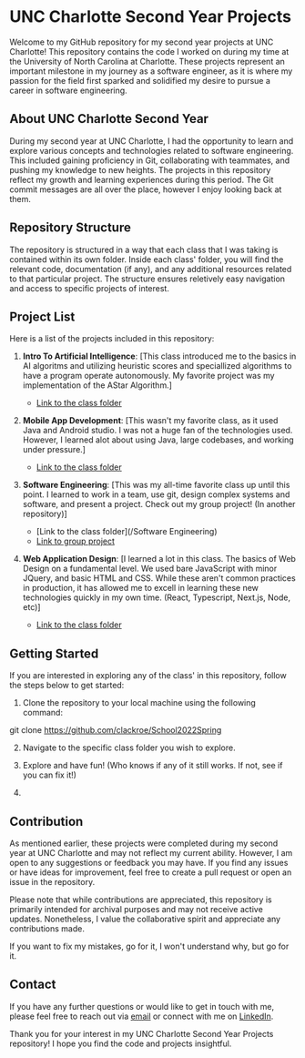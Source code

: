 # UNC Charlotte Second Year Projects

Welcome to my GitHub repository for my second year projects at UNC Charlotte! This repository contains the code I worked on during my time at the University of North Carolina at Charlotte. These projects represent an important milestone in my journey as a software engineer, as it is where my passion for the field first sparked and solidified my desire to pursue a career in software engineering.

## About UNC Charlotte Second Year

During my second year at UNC Charlotte, I had the opportunity to learn and explore various concepts and technologies related to software engineering. This included gaining proficiency in Git, collaborating with teammates, and pushing my knowledge to new heights. The projects in this repository reflect my growth and learning experiences during this period. The Git commit messages are all over the place, however I enjoy looking back at them.

## Repository Structure

The repository is structured in a way that each class that I was taking is contained within its own folder. Inside each class' folder, you will find the relevant code, documentation (if any), and any additional resources related to that particular project. The structure ensures reletively easy navigation and access to specific projects of interest.

## Project List

Here is a list of the projects included in this repository:

1. **Intro To Artificial Intelligence**: [This class introduced me to the basics in AI algoritms and utilizing heuristic scores and speciallized algorithms to have a program operate autonomously. My favorite project was my implementation of the AStar Algorithm.]
   - [Link to the class folder](/IntroAI)

2. **Mobile App Development**: [This wasn't my favorite class, as it used Java and Android studio. I was not a huge fan of the technologies used. However, I learned alot about using Java, large codebases, and working under pressure.]
   - [Link to the class folder](/MobileApp)

3. **Software Engineering**: [This was my all-time favorite class up until this point. I learned to work in a team, use git, design complex systems and software, and present a project. Check out my group project! (In another repository)]
   - [Link to the class folder](/Software Engineering)
   - [Link to group project](https://github.com/Clackroe/GroupProj-3135)

4. **Web Application Design**: [I learned a lot in this class. The basics of Web Design on a fundamental level. We used bare JavaScript with minor JQuery, and basic HTML and CSS. While these aren't common practices in production, it has allowed me to excell in learning these new technologies quickly in my own time. (React, Typescript, Next.js, Node, etc)]
   - [Link to the class folder](/WebAppDesign)

## Getting Started

If you are interested in exploring any of the class' in this repository, follow the steps below to get started:

1. Clone the repository to your local machine using the following command:

git clone https://github.com/clackroe/School2022Spring

2. Navigate to the specific class folder you wish to explore.

3. Explore and have fun! (Who knows if any of it still works. If not, see if you can fix it!)
4. 
## Contribution

As mentioned earlier, these projects were completed during my second year at UNC Charlotte and may not reflect my current ability. However, I am open to any suggestions or feedback you may have. If you find any issues or have ideas for improvement, feel free to create a pull request or open an issue in the repository.

Please note that while contributions are appreciated, this repository is primarily intended for archival purposes and may not receive active updates. Nonetheless, I value the collaborative spirit and appreciate any contributions made.

If you want to fix my mistakes, go for it, I won't understand why, but go for it.


## Contact

If you have any further questions or would like to get in touch with me, please feel free to reach out via [email](mailto:acole67@uncc.edu) or connect with me on [LinkedIn](https://www.linkedin.com/in/alexandercole19731/).

Thank you for your interest in my UNC Charlotte Second Year Projects repository! I hope you find the code and projects insightful.
